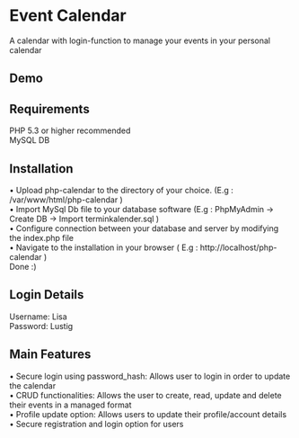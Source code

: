 # Event Calendar
A calendar with login-function to manage your events in your personal calendar

## Demo

## Requirements
PHP 5.3 or higher recommended  
MySQL DB

## Installation
• Upload php-calendar to the directory of your choice. (E.g : /var/www/html/php-calendar )  
• Import MySql Db file to your database software (E.g : PhpMyAdmin -> Create DB -> Import terminkalender.sql )  
• Configure connection between your database and server by modifying the index.php file  
• Navigate to the installation in your browser ( E.g : http://localhost/php-calendar )  
Done :)

## Login Details 
Username: Lisa  
Password: Lustig  

## Main Features
• Secure login using password_hash: Allows user to login in order to update the calendar  
• CRUD functionalities: Allows the user to create, read, update and delete their events in a managed format  
• Profile update option: Allows users to update their profile/account details  
• Secure registration and login option for users  
